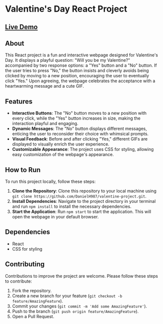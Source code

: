 # Valentine's Day React Project
## [Live Demo](https://danielh987.github.io/valentine-project/)

## About

This React project is a fun and interactive webpage designed for Valentine's Day. It displays a playful question: "Will you be my Valentine?" accompanied by two response options: a "Yes" button and a "No" button. If the user tries to press "No," the button insists and cleverly avoids being clicked by moving to a new position, encouraging the user to eventually click "Yes." Upon agreeing, the webpage celebrates the acceptance with a heartwarming message and a cute GIF.

## Features

- **Interactive Buttons**: The "No" button moves to a new position with every click, while the "Yes" button increases in size, making the interaction playful and engaging.
- **Dynamic Messages**: The "No" button displays different messages, enticing the user to reconsider their choice with whimsical prompts.
- **Visual Feedback**: Before and after clicking "Yes," different GIFs are displayed to visually enrich the user experience.
- **Customizable Appearance**: The project uses CSS for styling, allowing easy customization of the webpage's appearance.

## How to Run

To run this project locally, follow these steps:

1. **Clone the Repository**: Clone this repository to your local machine using `git clone https://github.com/DanielH987/valentine-project.git`.
2. **Install Dependencies**: Navigate to the project directory in your terminal and run `npm install` to install the necessary dependencies.
3. **Start the Application**: Run `npm start` to start the application. This will open the webpage in your default browser.

## Dependencies

- React
- CSS for styling

## Contributing

Contributions to improve the project are welcome. Please follow these steps to contribute:

1. Fork the repository.
2. Create a new branch for your feature (`git checkout -b feature/AmazingFeature`).
3. Commit your changes (`git commit -m 'Add some AmazingFeature'`).
4. Push to the branch (`git push origin feature/AmazingFeature`).
5. Open a Pull Request.
